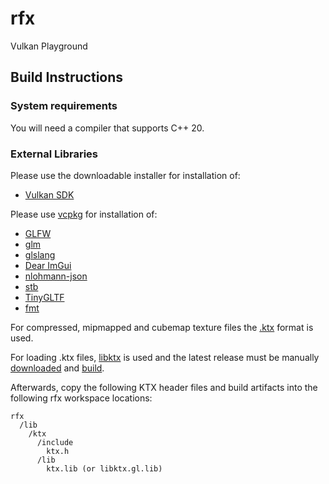 # rfx
Vulkan Playground

## Build Instructions

### System requirements

You will need a compiler that supports C++ 20.

### External Libraries

Please use the downloadable installer for installation of:

- [Vulkan SDK](https://www.lunarg.com/vulkan-sdk/)

Please use [vcpkg](https://github.com/microsoft/vcpkg/releases) for installation of:

- [GLFW](https://www.glfw.org/)
- [glm](https://github.com/g-truc/glm)
- [glslang](https://github.com/KhronosGroup/glslang)
- [Dear ImGui](https://github.com/ocornut/imgui)
- [nlohmann-json](https://github.com/nlohmann/json)
- [stb](https://github.com/nothings/stb)
- [TinyGLTF](https://github.com/syoyo/tinygltf)
- [fmt](https://github.com/fmtlib/fmt)

For compressed, mipmapped and cubemap texture files the [.ktx](https://www.khronos.org/opengles/sdk/tools/KTX/file_format_spec/) format is used.

For loading .ktx files, [libktx](https://github.com/KhronosGroup/KTX-Software) is used and the latest release must be manually [downloaded](https://github.com/KhronosGroup/KTX-Software/releases) and [build](https://github.com/KhronosGroup/KTX-Software/blob/master/BUILDING.md#windows). 

Afterwards, copy the following KTX header files and build artifacts into the following rfx workspace locations:

```
rfx
  /lib
    /ktx
      /include
        ktx.h
      /lib
        ktx.lib (or libktx.gl.lib) 
```